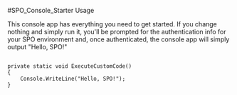 #SPO_Console_Starter Usage

This console app has everything you need to get started.  If you change nothing and simply run it, you'll be prompted for the authentication info for your SPO environment and, once authenticated, the console app will simply output "Hello, SPO!"

<pre><code>
private static void ExecuteCustomCode() 
{
    Console.WriteLine("Hello, SPO!"); 
}
</code></pre>
